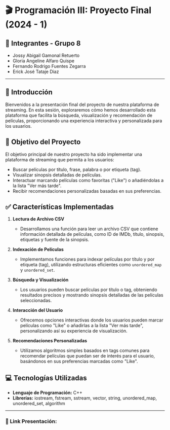 # 🎬 Programación III: Proyecto Final (2024 - 1)

## 🧮 Integrantes - Grupo 8

* Jossy Abigail Gamonal Retuerto
* Gloria Angeline Alfaro Quispe
* Fernando Rodrigo Fuentes Zegarra
* Erick José Tataje Diaz 


---


## 📌 Introducción
Bienvenidos a la presentación final del proyecto de nuestra plataforma de streaming. En esta sesión, exploraremos cómo hemos desarrollado esta plataforma que facilita la búsqueda, visualización y recomendación de películas, proporcionando una experiencia interactiva y personalizada para los usuarios.

## 🎯 Objetivo del Proyecto
El objetivo principal de nuestro proyecto ha sido implementar una plataforma de streaming que permita a los usuarios:
- Buscar películas por título, frase, palabra o por etiqueta (tag).
- Visualizar sinopsis detalladas de películas.
- Interactuar marcando películas como favoritas ("Like") o añadiéndolas a la lista "Ver más tarde".
- Recibir recomendaciones personalizadas basadas en sus preferencias.

## ✅ Características Implementadas

1. **Lectura de Archivo CSV**
    - Desarrollamos una función para leer un archivo CSV que contiene información detallada de películas, como ID de IMDb, título, sinopsis, etiquetas y fuente de la sinopsis.

2. **Indexación de Películas**
    - Implementamos funciones para indexar películas por título y por etiqueta (tag), utilizando estructuras eficientes como `unordered_map` y `unordered_set`.

3. **Búsqueda y Visualización**
    - Los usuarios pueden buscar películas por título o tag, obteniendo resultados precisos y mostrando sinopsis detalladas de las películas seleccionadas.

4. **Interacción del Usuario**
    - Ofrecemos opciones interactivas donde los usuarios pueden marcar películas como "Like" o añadirlas a la lista "Ver más tarde", personalizando así su experiencia de visualización.

5. **Recomendaciones Personalizadas**
    - Utilizamos algoritmos simples basados en tags comunes para recomendar películas que puedan ser de interés para el usuario, basándonos en sus preferencias marcadas como "Like".

## 💻 Tecnologías Utilizadas
- **Lenguaje de Programación:** C++
- **Librerías:** iostream, fstream, sstream, vector, string, unordered_map, unordered_set, algorithm
---
### 🔗 Link Presentación:
